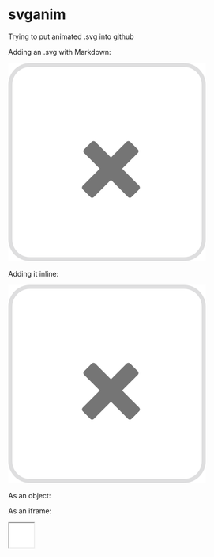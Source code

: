 # svganim
Trying to put animated .svg into github

Adding an .svg with Markdown:

![SVG](./try.svg)

Adding it inline:

<img src="./try.svg">

As an object:

<div>
  <object data="./try.svg"> </object>
</div>

As an iframe:

<iframe src="./try.svg" width="50" height="50"> </iframe>
